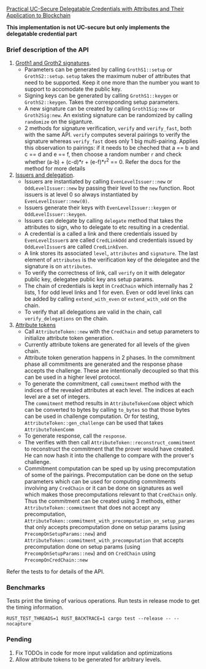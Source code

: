 [Practical UC-Secure Delegatable Credentials with Attributes and Their Application to Blockchain](https://acmccs.github.io/papers/p683-camenischA.pdf)

**This implementation is not UC-secure but only implements the delegatable credential part**

### Brief description of the API
1. [Groth1 and Groth2 signatures](src/groth_sig.rs).  
    - Parameters can be generated by calling `GrothS1::setup` or `GrothS2::setup`. `setup` takes the maximum nuber of attributes that need to be supported. Keep it one more than the number you want to support to accomodate the public key.
    - Signing keys can be generated by calling `GrothS1::keygen` or `GrothS2::keygen`. Takes the corresponding setup parameters.
    - A new signature can be created by calling `Groth1Sig:new` or `Groth2Sig:new`. An existing signature can be randomized by calling `randomize` on the siganture.
    - 2 methods for signature verification, `verify` and `verify_fast`, both with the same API. `verify` computes several pairings to verify the signature whereas `verify_fast` does only 1 big multi-pairing. Applies this observation to pairings: if it needs to be cheched that a == b and c == d and e == f, then choose a random number `r` and check whether (a-b) + (c-d)*r + (e-f)*r<sup>2</sup> == 0. Refer the docs for the method for more details     
2. [Issuers and delegation](src/issuer.rs).  
   - Issuers are instantiated by calling `EvenLevelIssuer::new` or `OddLevelIssuer::new` by passing their level to the `new` function. Root issuers is at level 0 so always instantiated by `EvenLevelIssuer::new(0)`.
   - Issuers generate their keys with `EvenLevelIssuer::keygen` or `OddLevelIssuer::keygen`.
   - Issuers can delegate by calling `delegate` method that takes the attributes to sign, who to delegate to etc resulting in a credential. 
   - A credential is a called a link and there credentials issued by `EvenLevelIssuer`s are called `CredLinkOdd` and credentials issued by `OddLevelIssuer`s are called `CredLinkEven`.
   - A link stores its associated `level`, `attributes` and `signature`. The last element of `attributes` is the verification key of the delegatee and the signature is on `attributes`.
   - To verify the correctness of link, call `verify` on it with delegator public key, delegatee public key ans setup params.    
   - The chain of credentials is kept in `CredChain` which internally has 2 lists, 1 for odd level links and 1 for even. Even or odd level links can be added by calling `extend_with_even` or `extend_with_odd` on the chain.
   - To verify that all delegations are valid in the chain, call `verify_delegations` on the chain. 
3. [Attribute tokens](src/attribute_token.rs)  
   - Call `AttributeToken::new` with the `CredChain` and setup parameters to initialize attribute token generation.
   - Currently attribute tokens are generated for all levels of the given chain. 
   - Attribute token generation happens in 2 phases. In the commitment phase all commitments are generated and the response phase accepts the challenge. These are intentionally decoupled so that this can be used in a higher level protocol.
   - To generate the commitment, call `commitment` method with the indices of the revealed attributes at each level. The indices at each level are a set of integers.  
     The `commitment` method results in `AttributeTokenComm` object which can be converted to bytes by calling `to_bytes` so that those bytes can be used in challenge computation. Or for testing, `AttributeToken::gen_challenge` can be used that takes `AttributeTokenComm`
   - To generate response, call the `response`.
   - The verifies with then call `AttributeToken::reconstruct_commitment` to reconstruct the commitment that the prover would have created. He can now hash it into the challenge to compare with the prover's challenge.
   - Commitment computation can be sped up by using precomputation of some of the pairings. Precomputation can be done on the setup parameters which can be used for computing commitments 
    involving any `CredChain` or it can be done on signatures as well which makes those precomputations relevant to that `CredChain` only. 
    Thus the commitment can be created using 3 methods, either `AttributeToken::commitment` that does not accept any precomputation, 
    `AttributeToken::commitment_with_precomputation_on_setup_params` that only accepts precomputation done on setup params (using `PrecompOnSetupParams::new`) and 
    `AttributeToken::commitment_with_precomputation` that accepts precomputation done on setup params (using `PrecompOnSetupParams::new`) and on `CredChain` using `PrecompOnCredChain::new` 

Refer the tests to for details of the API. 

### Benchmarks
Tests print the timing of various operations. Run tests in release mode to get the timing information.

```
RUST_TEST_THREADS=1 RUST_BACKTRACE=1 cargo test --release -- --nocapture
```

### Pending
1. Fix TODOs in code for more input validation and optimizations
2. Allow attribute tokens to be generated for arbitrary levels.